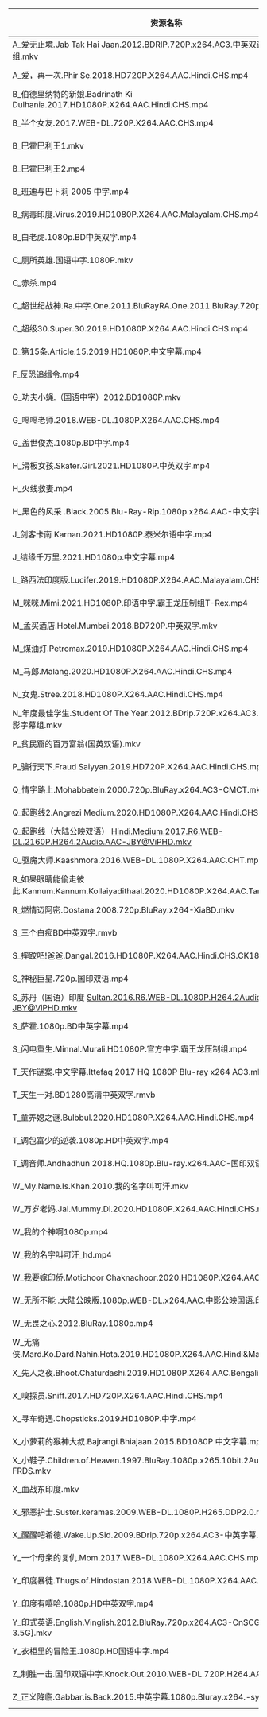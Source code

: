 | 资源名称                                                                          | 分享链接                                      | 发布时间       |
| ----------------------------------------------------------------------------- | ----------------------------------------- | ---------- |
| A_爱无止境.Jab Tak Hai Jaan.2012.BDRIP.720P.x264.AC3.中英双语字幕.深影字幕组.mkv             | https://www.aliyundrive.com/s/mQARkptA7fR | 2023-02-09 |
| A_爱，再一次.Phir Se.2018.HD720P.X264.AAC.Hindi.CHS.mp4                            | https://www.aliyundrive.com/s/81zpDuXNsKT | 2023-02-09 |
| B_伯德里纳特的新娘.Badrinath Ki Dulhania.2017.HD1080P.X264.AAC.Hindi.CHS.mp4          | https://www.aliyundrive.com/s/4yzwba16eXJ | 2023-02-09 |
| B_半个女友.2017.WEB-DL.720P.X264.AAC.CHS.mp4                                      | https://www.aliyundrive.com/s/B7n8A9Z4Zdk | 2023-02-09 |
| B_巴霍巴利王1.mkv                                                                  | https://www.aliyundrive.com/s/dQb5teqcM4J | 2023-02-09 |
| B_巴霍巴利王2.mp4                                                                  | https://www.aliyundrive.com/s/rswNTpcHQ7B | 2023-02-09 |
| B_班迪与巴卜莉 2005 中字.mp4                                                          | https://www.aliyundrive.com/s/A9jvY3Mpe53 | 2023-02-09 |
| B_病毒印度.Virus.2019.HD1080P.X264.AAC.Malayalam.CHS.mp4                          | https://www.aliyundrive.com/s/BFwAqdTWwD3 | 2023-02-09 |
| B_白老虎.1080p.BD中英双字.mp4                                                        | https://www.aliyundrive.com/s/LeFqM54J37r | 2023-02-09 |
| C_厕所英雄.国语中字.1080P.mkv                                                         | https://www.aliyundrive.com/s/Vkc4KyXbMNd | 2023-02-09 |
| C_赤杀.mp4                                                                      | https://www.aliyundrive.com/s/8fVVX4ZyLb6 | 2023-02-09 |
| C_超世纪战神.Ra.中字.One.2011.BluRayRA.One.2011.BluRay.720p.DTS.x264.mkv             | https://www.aliyundrive.com/s/E5ec4joLtZu | 2023-02-09 |
| C_超级30.Super.30.2019.HD1080P.X264.AAC.Hindi.CHS.mp4                           | https://www.aliyundrive.com/s/Enx8V4hWtyo | 2023-02-09 |
| D_第15条.Article.15.2019.HD1080P.中文字幕.mp4                                       | https://www.aliyundrive.com/s/NDvDdK6MD8i | 2023-02-09 |
| F_反恐追缉令.mp4                                                                   | https://www.aliyundrive.com/s/naSxz6aXFTj | 2023-02-09 |
| G_功夫小蝇.（国语中字）2012.BD1080P.mkv                                                 | https://www.aliyundrive.com/s/jDhchiuGuQ7 | 2023-02-09 |
| G_嗝嗝老师.2018.WEB-DL.1080P.X264.AAC.CHS.mp4                                     | https://www.aliyundrive.com/s/K1gDSyYaoXs | 2023-02-09 |
| G_盖世俊杰.1080p.BD中字.mp4                                                         | https://www.aliyundrive.com/s/umgsDg4yAb2 | 2023-02-09 |
| H_滑板女孩.Skater.Girl.2021.HD1080P.中英双字.mp4                                      | https://www.aliyundrive.com/s/NZEZJBiPRX9 | 2023-02-09 |
| H_火线救妻.mp4                                                                    | https://www.aliyundrive.com/s/ec8U9gTyW4s | 2023-02-09 |
| H_黑色的风采 .Black.2005.Blu-Ray-Rip.1080p.x264.AAC-中文字幕.mkv                       | https://www.aliyundrive.com/s/o2QDpY3kvbw | 2023-02-09 |
| J_剑客卡南 Karnan.2021.HD1080P.泰米尔语中字.mp4                                         | https://www.aliyundrive.com/s/hAs3eP9nxf2 | 2023-02-09 |
| J_结缘千万里.2021.HD1080p.中文字幕.mp4                                                 | https://www.aliyundrive.com/s/YCypzuaCJ9c | 2023-02-09 |
| L_路西法印度版.Lucifer.2019.HD1080P.X264.AAC.Malayalam.CHS.mp4                      | https://www.aliyundrive.com/s/KgJ6mMJkbT3 | 2023-02-09 |
| M_咪咪.Mimi.2021.HD1080P.印语中字.霸王龙压制组T-Rex.mp4                                   | https://www.aliyundrive.com/s/QzjUgm1bhwE | 2023-02-09 |
| M_孟买酒店.Hotel.Mumbai.2018.BD720P.中英双字.mkv                                      | https://www.aliyundrive.com/s/jcFLJh37CWB | 2023-02-09 |
| M_煤油灯.Petromax.2019.HD1080P.X264.AAC.Hindi.CHS.mp4                            | https://www.aliyundrive.com/s/9efeowaVn5r | 2023-02-09 |
| M_马郎.Malang.2020.HD1080P.X264.AAC.Hindi.CHS.mp4                               | https://www.aliyundrive.com/s/v6XA8RudZLa | 2023-02-09 |
| N_女鬼.Stree.2018.HD1080P.X264.AAC.Hindi.CHS.mp4                                | https://www.aliyundrive.com/s/tywzSi8GFaD | 2023-02-09 |
| N_年度最佳学生.Student Of The Year.2012.BDrip.720P.x264.AC3.中英双语字幕.深影字幕组.mkv        | https://www.aliyundrive.com/s/MKhDaNJoXcq | 2023-02-09 |
| P_贫民窟的百万富翁(国英双语).mkv                                                          | https://www.aliyundrive.com/s/HZXS96uvLa1 | 2023-02-09 |
| P_骗行天下.Fraud Saiyyan.2019.HD720P.X264.AAC.Hindi.CHS.mp4                       | https://www.aliyundrive.com/s/AsKRDq9GCQZ | 2023-02-09 |
| Q_情字路上.Mohabbatein.2000.720p.BluRay.x264.AC3-CMCT.mkv                         | https://www.aliyundrive.com/s/o1KxoKr3LcV | 2023-02-09 |
| Q_起跑线2.Angrezi Medium.2020.HD1080P.X264.AAC.Hindi.CHS.mp4                     | https://www.aliyundrive.com/s/cAUWVbPZqbr | 2023-02-09 |
| Q_起跑线（大陆公映双语） Hindi.Medium.2017.R6.WEB-DL.2160P.H264.2Audio.AAC-JBY@ViPHD.mkv | https://www.aliyundrive.com/s/sdZbyP1iC4x | 2023-02-09 |
| Q_驱魔大师.Kaashmora.2016.WEB-DL.1080P.X264.AAC.CHT.mp4                           | https://www.aliyundrive.com/s/bJ4BbwYTLXZ | 2023-02-09 |
| R_如果眼睛能偷走彼此.Kannum.Kannum.Kollaiyadithaal.2020.HD1080P.X264.AAC.Tamil.CHS.mp4 | https://www.aliyundrive.com/s/Tx42LsbTQTy | 2023-02-09 |
| R_燃情迈阿密.Dostana.2008.720p.BluRay.x264-XiaBD.mkv                               | https://www.aliyundrive.com/s/kXY9M5xAvJC | 2023-02-09 |
| S_三个白痴BD中英双字.rmvb                                                             | https://www.aliyundrive.com/s/bE3spQgGv5k | 2023-02-09 |
| S_摔跤吧!爸爸.Dangal.2016.HD1080P.X264.AAC.Hindi.CHS.CK180.mp4                     | https://www.aliyundrive.com/s/ZwbbNWLkYtm | 2023-02-09 |
| S_神秘巨星.720p.国印双语.mp4                                                          | https://www.aliyundrive.com/s/QHLBfr99xvE | 2023-02-09 |
| S_苏丹（国语）印度 Sultan.2016.R6.WEB-DL.1080P.H264.2Audio.AAC-JBY@ViPHD.mkv          | https://www.aliyundrive.com/s/m2SrdvL9JBC | 2023-02-09 |
| S_萨霍.1080p.BD中英字幕.mp4                                                         | https://www.aliyundrive.com/s/ionNEBY2hmf | 2023-02-09 |
| S_闪电重生.Minnal.Murali.HD1080P.官方中字.霸王龙压制组.mp4                                  | https://www.aliyundrive.com/s/1mEkszbUSwv | 2023-02-09 |
| T_天作谜案.中文字幕.Ittefaq 2017 HQ 1080P Blu-ray x264 AC3.mkv                        | https://www.aliyundrive.com/s/t74e3dsEUAD | 2023-02-09 |
| T_天生一对.BD1280高清中英双字.rmvb                                                      | https://www.aliyundrive.com/s/t14hA6Pys1x | 2023-02-09 |
| T_童养媳之谜.Bulbbul.2020.HD1080P.X264.AAC.Hindi.CHS.mp4                           | https://www.aliyundrive.com/s/fZxoDscgxu3 | 2023-02-09 |
| T_调包富少的逆袭.1080p.HD中英双字.mp4                                                    | https://www.aliyundrive.com/s/ADKz7B6pJKn | 2023-02-09 |
| T_调音师.Andhadhun 2018.HQ.1080p.Blu-ray.x264.AAC-国印双语中字.mkv                     | https://www.aliyundrive.com/s/B2GW5uvkKNC | 2023-02-09 |
| W_My.Name.Is.Khan.2010.我的名字叫可汗.mkv                                            | https://www.aliyundrive.com/s/tBsF7xRzxkt | 2023-02-09 |
| W_万岁老妈.Jai.Mummy.Di.2020.HD1080P.X264.AAC.Hindi.CHS.mp4                       | https://www.aliyundrive.com/s/GGi7GFp85zN | 2023-02-09 |
| W_我的个神啊1080p.mp4                                                              | https://www.aliyundrive.com/s/jSChTmmWsSp | 2023-02-09 |
| W_我的名字叫可汗_hd.mp4                                                              | https://www.aliyundrive.com/s/L7xCDkBienf | 2023-02-09 |
| W_我要嫁印侨.Motichoor Chaknachoor.2020.HD1080P.X264.AAC.Hindi.CHS.mp4             | https://www.aliyundrive.com/s/uxneMAfNwkg | 2023-02-09 |
| W_无所不能 .大陆公映版.1080p.WEB-DL.x264.AAC.中影公映国语.印度语.mkv                            | https://www.aliyundrive.com/s/FUFDkGVuBQd | 2023-02-09 |
| W_无畏之心.2012.BluRay.1080p.mp4                                                  | https://www.aliyundrive.com/s/m9Emkj5m5WR | 2023-02-09 |
| W_无痛侠.Mard.Ko.Dard.Nahin.Hota.2019.HD1080P.X264.AAC.Hindi&Mandarin.CHS.mkv    | https://www.aliyundrive.com/s/m96ojwzVaWt | 2023-02-09 |
| X_先人之夜.Bhoot.Chaturdashi.2019.HD1080P.X264.AAC.Bengali.CHS.mp4                | https://www.aliyundrive.com/s/LQyxM9Mqt1Y | 2023-02-09 |
| X_嗅探员.Sniff.2017.HD720P.X264.AAC.Hindi.CHS.mp4                                | https://www.aliyundrive.com/s/58GApmfwDzu | 2023-02-09 |
| X_寻车奇遇.Chopsticks.2019.HD1080P.中字.mp4                                         | https://www.aliyundrive.com/s/sLphbz42c62 | 2023-02-09 |
| X_小萝莉的猴神大叔.Bajrangi.Bhiajaan.2015.BD1080P 中文字幕.mp4                            | https://www.aliyundrive.com/s/WEw39ZR275T | 2023-02-09 |
| X_小鞋子.Children.of.Heaven.1997.BluRay.1080p.x265.10bit.2Audio.MNHD-FRDS.mkv    | https://www.aliyundrive.com/s/tENKNAYtYMz | 2023-02-09 |
| X_血战东印度.mkv                                                                   | https://www.aliyundrive.com/s/zk7WDosc95Z | 2023-02-09 |
| X_邪恶护士.Suster.keramas.2009.WEB-DL.1080P.H265.DDP2.0.mkv                       | https://www.aliyundrive.com/s/89o68YQue1V | 2023-02-09 |
| X_醒醒吧希德.Wake.Up.Sid.2009.BDrip.720p.x264.AC3-中英字幕.mkv                         | https://www.aliyundrive.com/s/isMNsUubnYN | 2023-02-09 |
| Y_一个母亲的复仇.Mom.2017.WEB-DL.1080P.X264.AAC.CHS.mp4                              | https://www.aliyundrive.com/s/5eJbnzatDWA | 2023-02-09 |
| Y_印度暴徒.Thugs.of.Hindostan.2018.WEB-DL.1080P.X264.AAC.CHS.mp4                  | https://www.aliyundrive.com/s/Cv3vDzsFQJ6 | 2023-02-09 |
| Y_印度有嘻哈.1080p.HD中英双字.mp4                                                      | https://www.aliyundrive.com/s/Ub7WZk3dzbo | 2023-02-09 |
| Y_印式英语.English.Vinglish.2012.BluRay.720p.x264.AC3-CnSCG[印度语中字3.5G].mkv        | https://www.aliyundrive.com/s/c1yk3keszAK | 2023-02-09 |
| Y_衣柜里的冒险王.1080p.HD国语中字.mp4                                                    | https://www.aliyundrive.com/s/LVzaaXfeoNu | 2023-02-09 |
| Z_制胜一击.国印双语中字.Knock.Out.2010.WEB-DL.720P.H264.AA.mkv                          | https://www.aliyundrive.com/s/Y7Tw5TcUTbs | 2023-02-09 |
| Z_正义降临.Gabbar.is.Back.2015.中英字幕.1080p.Bluray.x264.-syzmz.mp4                  | https://www.aliyundrive.com/s/XSoQ2zEkRCT | 2023-02-09 |
